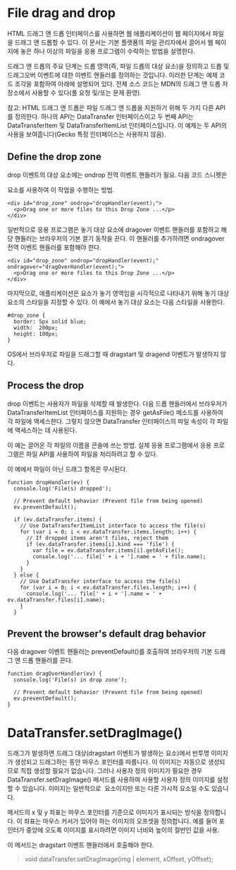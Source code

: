 # File drag and drop
HTML 드래그 앤 드롭 인터페이스를 사용하면 웹 애플리케이션이 웹 페이지에서 파일을 드래그 앤 드롭할 수 있다. 이 문서는 기본 플랫폼의 파일 관리자에서 끌어서 웹 페이지에 놓은 하나 이상의 파일을 응용 프로그램이 수락하는 방법을 설명한다.

드래그 앤 드롭의 주요 단계는 드롭 영역(즉, 파일 드롭의 대상 요소)을 정의하고 드롭 및 드래그오버 이벤트에 대한 이벤트 핸들러를 정의하는 것입니다. 이러한 단계는 예제 코드 조각을 포함하여 아래에 설명되어 있다. 전체 소스 코드는 MDN의 드래그 앤 드롭 저장소에서 사용할 수 있다(풀 요청 및/또는 문제 환영).

참고: HTML 드래그 앤 드롭은 파일 드래그 앤 드롭을 지원하기 위해 두 가지 다른 API를 정의한다. 하나의 API는 DataTransfer 인터페이스이고 두 번째 API는 DataTransferItem 및 DataTransferItemList 인터페이스입니다. 이 예제는 두 API의 사용을 보여줍니다(Gecko 특정 인터페이스는 사용하지 않음).

## Define the drop zone
drop 이벤트의 대상 요소에는 ondrop 전역 이벤트 핸들러가 필요. 다음 코드 스니펫은 <div> 요소를 사용하여 이 작업을 수행하는 방법.

```
<div id="drop_zone" ondrop="dropHandler(event);">
  <p>Drag one or more files to this Drop Zone ...</p>
</div>
```
일반적으로 응용 프로그램은 놓기 대상 요소에 dragover 이벤트 핸들러를 포함하고 해당 핸들러는 브라우저의 기본 끌기 동작을 끈다. 이 핸들러를 추가하려면 ondragover 전역 이벤트 핸들러를 포함해야 한다.

```
<div id="drop_zone" ondrop="dropHandler(event);" ondragover="dragOverHandler(event);">
  <p>Drag one or more files to this Drop Zone ...</p>
</div>
```
마지막으로, 애플리케이션은 요소가 놓기 영역임을 시각적으로 나타내기 위해 놓기 대상 요소의 스타일을 지정할 수 있다. 이 예에서 놓기 대상 요소는 다음 스타일을 사용한다.

```
#drop_zone {
  border: 5px solid blue;
  width:  200px;
  height: 100px;
}
```
OS에서 브라우저로 파일을 드래그할 때 dragstart 및 dragend 이벤트가 발생하지 않다.

## Process the drop
drop 이벤트는 사용자가 파일을 삭제할 때 발생한다. 다음 드롭 핸들러에서 브라우저가 DataTransferItemList 인터페이스를 지원하는 경우 getAsFile() 메소드를 사용하여 각 파일에 액세스한다. 그렇지 않으면 DataTransfer 인터페이스의 파일 속성이 각 파일에 액세스하는 데 사용된다.

이 예는 끌어온 각 파일의 이름을 콘솔에 쓰는 방법. 실제 응용 프로그램에서 응용 프로그램은 파일 API를 사용하여 파일을 처리하려고 할 수 있다.

이 예에서 파일이 아닌 드래그 항목은 무시된다.
```
function dropHandler(ev) {
  console.log('File(s) dropped');

  // Prevent default behavior (Prevent file from being opened)
  ev.preventDefault();

  if (ev.dataTransfer.items) {
    // Use DataTransferItemList interface to access the file(s)
    for (var i = 0; i < ev.dataTransfer.items.length; i++) {
      // If dropped items aren't files, reject them
      if (ev.dataTransfer.items[i].kind === 'file') {
        var file = ev.dataTransfer.items[i].getAsFile();
        console.log('... file[' + i + '].name = ' + file.name);
      }
    }
  } else {
    // Use DataTransfer interface to access the file(s)
    for (var i = 0; i < ev.dataTransfer.files.length; i++) {
      console.log('... file[' + i + '].name = ' + ev.dataTransfer.files[i].name);
    }
  }

```

## Prevent the browser's default drag behavior

다음 dragover 이벤트 핸들러는 preventDefault()를 호출하여 브라우저의 기본 드래그 앤 드롭 핸들러를 끈다.

```
function dragOverHandler(ev) {
  console.log('File(s) in drop zone');

  // Prevent default behavior (Prevent file from being opened)
  ev.preventDefault();
}
```

# DataTransfer.setDragImage()
드래그가 발생하면 드래그 대상(dragstart 이벤트가 발생하는 요소)에서 반투명 이미지가 생성되고 드래그하는 동안 마우스 포인터를 따릅니다. 이 이미지는 자동으로 생성되므로 직접 생성할 필요가 없습니다. 그러나 사용자 정의 이미지가 필요한 경우 DataTransfer.setDragImage() 메서드를 사용하여 사용할 사용자 정의 이미지를 설정할 수 있습니다. 이미지는 일반적으로 <image> 요소이지만 <canvas> 또는 다른 가시적 요소일 수도 있습니다.

메서드의 x 및 y 좌표는 마우스 포인터를 기준으로 이미지가 표시되는 방식을 정의합니다. 이 좌표는 마우스 커서가 있어야 하는 이미지의 오프셋을 정의합니다. 예를 들어 포인터가 중앙에 오도록 이미지를 표시하려면 이미지 너비와 높이의 절반인 값을 사용.

이 메서드는 dragstart 이벤트 핸들러에서 호출해야 한다.
> void dataTransfer.setDragImage(img | element, xOffset, yOffset);



